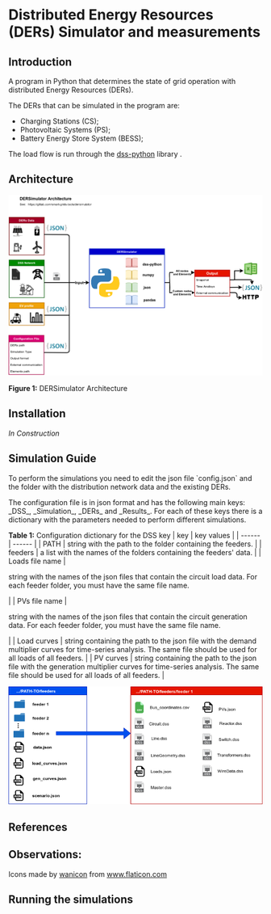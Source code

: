 # Distributed Energy Resources (DERs) Simulator and measurements

## Introduction

A program in Python that determines the state of grid operation with distributed Energy Resources (DERs).

The DERs that can be simulated in the program are:

- Charging Stations (CS);
- Photovoltaic Systems (PS);
- Battery Energy Store System (BESS);

The load flow is run through the [dss-python](https://pypi.org/project/dss-python/) library .

## Architecture

![alt-text](doc/Architecture.png)

**Figure 1:** DERSimulator Architecture


## Installation

_In Construction_

## Simulation Guide

<p>To perform the simulations you need to edit the json file `config.json` and the folder with the distribution network data and the existing DERs.</p>

<p>The configuration file is in json format and has the following main keys: _DSS_, _Simulation_, _DERs_ and _Results_. For each of these keys there is a dictionary with the parameters needed to perform different simulations.</p>

**Table 1:** Configuration dictionary for the DSS key
| key | key values |
| ------ | ------ |
| PATH | string with the path to the folder containing the feeders. |
| feeders | a list with the names of the folders containing the feeders' data. |
| Loads file name | <p>string with the names of the json files that contain the circuit load data. For each feeder folder, you must have the same file name.</p> |
| PVs file name | <p>string with the names of the json files that contain the circuit generation data. For each feeder folder, you must have the same file name.</p>  |
| Load curves | string containing the path to the json file with the demand multiplier curves for time-series analysis. The same file should be used for all loads of all feeders. |
| PV curves | string containing the path to the json file with the generation multiplier curves for time-series analysis. The same file should be used for all loads of all feeders. |

![alt-text](doc/Input.png)


## References


## Observations: 

<div>Icons made by <a href="https://www.flaticon.com/authors/wanicon" title="wanicon">wanicon</a> from <a href="https://www.flaticon.com/" title="Flaticon">www.flaticon.com</a></div>




## Running the simulations
